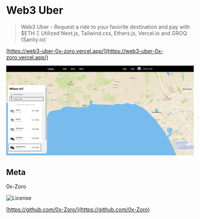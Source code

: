 # Web3 Uber 
> Web3 Uber - Request a ride to your favorite destination and pay with $ETH Ξ
> Utilized Next.js, Tailwind.css, Ethers.js, Vercel.io and GROQ (Sanity.io)

[https://web3-uber-0x-zoro.vercel.app/](https://web3-uber-0x-zoro.vercel.app/)

![](header.png)

## Meta

0x-Zoro

![License](https://img.shields.io/badge/license-MIT-blue)

[https://github.com/0x-Zoro/](https://github.com/0x-Zoro)